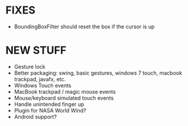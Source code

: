 # FIXES

* BoundingBoxFilter should reset the box if the cursor is up

# NEW STUFF

* Gesture lock
* Better packaging: swing, basic gestures, windows 7 touch, macbook trackpad, javafx, etc.
* Windows Touch events
* MacBook trackpad / magic mouse events
* Mouse/keyboard simulated touch events
* Handle unintended finger up
* Plugin for NASA World Wind?
* Android support?

